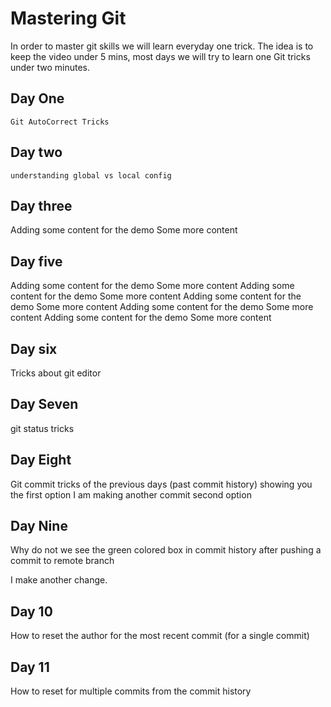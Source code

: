 # Mastering Git

In order to master git skills we will learn everyday one trick. The idea is to keep the video under 5 mins, most days we will try to learn one Git tricks under two minutes.

## Day One

    Git AutoCorrect Tricks

## Day two

    understanding global vs local config

## Day three

Adding some content for the demo
Some more content

## Day five

Adding some content for the demo
Some more content
Adding some content for the demo
Some more content
Adding some content for the demo
Some more content
Adding some content for the demo
Some more content
Adding some content for the demo
Some more content

## Day six

Tricks about git editor

## Day Seven

git status tricks

## Day Eight

Git commit tricks of the previous days (past commit history)
showing you the first option
I am making another commit
second option

## Day Nine

Why do not we see the green colored box in commit history after pushing a commit to remote branch

I make another change.

## Day 10

How to reset the author for the most recent commit (for a single commit)

## Day 11

How to reset for multiple commits from the commit history
